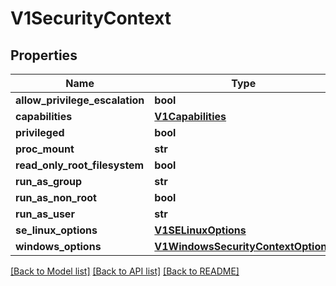 # V1SecurityContext

## Properties
Name | Type | Description | Notes
------------ | ------------- | ------------- | -------------
**allow_privilege_escalation** | **bool** |  | [optional] 
**capabilities** | [**V1Capabilities**](V1Capabilities.md) |  | [optional] 
**privileged** | **bool** |  | [optional] 
**proc_mount** | **str** |  | [optional] 
**read_only_root_filesystem** | **bool** |  | [optional] 
**run_as_group** | **str** |  | [optional] 
**run_as_non_root** | **bool** |  | [optional] 
**run_as_user** | **str** |  | [optional] 
**se_linux_options** | [**V1SELinuxOptions**](V1SELinuxOptions.md) |  | [optional] 
**windows_options** | [**V1WindowsSecurityContextOptions**](V1WindowsSecurityContextOptions.md) |  | [optional] 

[[Back to Model list]](../README.md#documentation-for-models) [[Back to API list]](../README.md#documentation-for-api-endpoints) [[Back to README]](../README.md)


